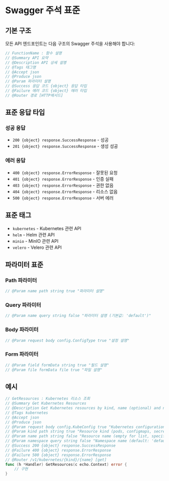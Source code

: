 # Swagger 주석 표준

## 기본 구조

모든 API 엔드포인트는 다음 구조의 Swagger 주석을 사용해야 합니다:

```go
// FunctionName : 함수 설명
// @Summary API 요약
// @Description API 상세 설명
// @Tags 태그명
// @Accept json
// @Produce json
// @Param 파라미터 설명
// @Success 응답 코드 {object} 응답 타입
// @Failure 에러 코드 {object} 에러 타입
// @Router 경로 [HTTP메서드]
```

## 표준 응답 타입

### 성공 응답
- `200 {object} response.SuccessResponse` - 성공
- `201 {object} response.SuccessResponse` - 생성 성공

### 에러 응답
- `400 {object} response.ErrorResponse` - 잘못된 요청
- `401 {object} response.ErrorResponse` - 인증 실패
- `403 {object} response.ErrorResponse` - 권한 없음
- `404 {object} response.ErrorResponse` - 리소스 없음
- `500 {object} response.ErrorResponse` - 서버 에러

## 표준 태그

- `kubernetes` - Kubernetes 관련 API
- `helm` - Helm 관련 API
- `minio` - MinIO 관련 API
- `velero` - Velero 관련 API

## 파라미터 표준

### Path 파라미터
```go
// @Param name path string true "파라미터 설명"
```

### Query 파라미터
```go
// @Param name query string false "파라미터 설명 (기본값: 'default')"
```

### Body 파라미터
```go
// @Param request body config.ConfigType true "설정 설명"
```

### Form 파라미터
```go
// @Param field formData string true "필드 설명"
// @Param file formData file true "파일 설명"
```

## 예시

```go
// GetResources : Kubernetes 리소스 조회
// @Summary Get Kubernetes Resources
// @Description Get Kubernetes resources by kind, name (optional) and namespace
// @Tags kubernetes
// @Accept json
// @Produce json
// @Param request body config.KubeConfig true "Kubernetes configuration"
// @Param kind path string true "Resource kind (pods, configmaps, secrets, storage-classes)"
// @Param name path string false "Resource name (empty for list, specific name for single resource)"
// @Param namespace query string false "Namespace name (default: 'default', all namespaces: 'all')"
// @Success 200 {object} response.SuccessResponse
// @Failure 400 {object} response.ErrorResponse
// @Failure 500 {object} response.ErrorResponse
// @Router /v1/kubernetes/{kind}/{name} [get]
func (h *Handler) GetResources(c echo.Context) error {
    // 구현
}
```
